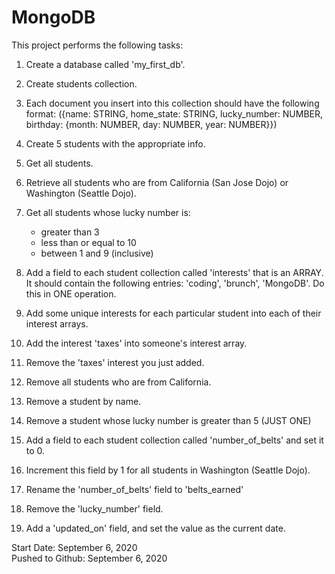 # MongoDB

This project performs the following tasks:

1. Create a database called 'my_first_db'.

2. Create students collection.

3. Each document you insert into this collection should have the following format: ({name: STRING, home_state: STRING, lucky_number: NUMBER, birthday: {month: NUMBER, day: NUMBER, year: NUMBER}})

4. Create 5 students with the appropriate info.

5. Get all students.

6. Retrieve all students who are from California (San Jose Dojo) or Washington (Seattle Dojo).
7. Get all students whose lucky number is:
    * greater than 3
    * less than or equal to 10
    * between 1 and 9 (inclusive)

8. Add a field to each student collection called 'interests' that is an ARRAY.  It should contain the following entries: 'coding', 'brunch', 'MongoDB'. Do this in ONE operation.

9. Add some unique interests for each particular student into each of their interest arrays.

10. Add the interest 'taxes' into someone's interest array.

11. Remove the 'taxes' interest you just added.

12. Remove all students who are from California.

13. Remove a student by name. 

14. Remove a student whose lucky number is greater than 5 (JUST ONE)

15. Add a field to each student collection called 'number_of_belts' and set it to 0.

16. Increment this field by 1 for all students in Washington (Seattle Dojo).

17. Rename the 'number_of_belts' field to 'belts_earned'

18. Remove the 'lucky_number' field.

19. Add a 'updated_on' field, and set the value as the current date.

Start Date: September 6, 2020\
Pushed to Github: September 6, 2020
